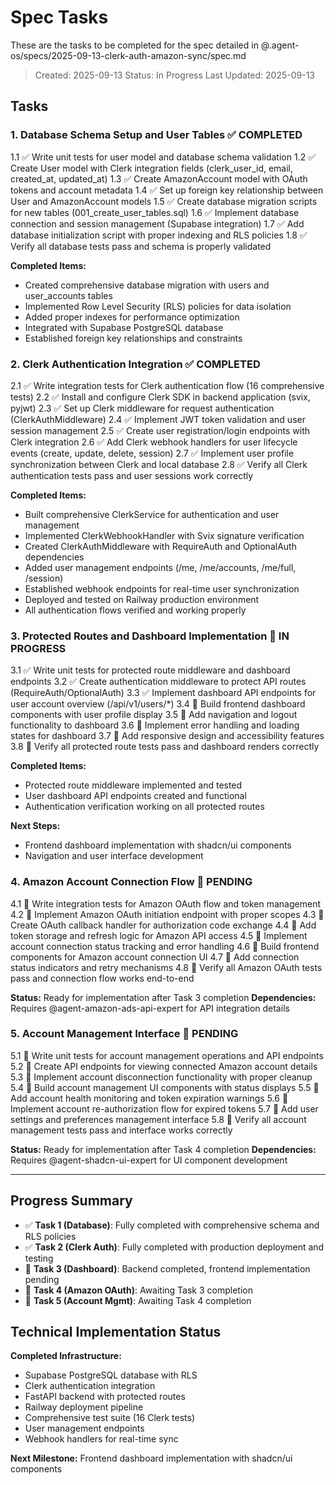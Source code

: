# Spec Tasks

These are the tasks to be completed for the spec detailed in @.agent-os/specs/2025-09-13-clerk-auth-amazon-sync/spec.md

> Created: 2025-09-13
> Status: In Progress
> Last Updated: 2025-09-13

## Tasks

### 1. Database Schema Setup and User Tables ✅ COMPLETED

1.1 ✅ Write unit tests for user model and database schema validation
1.2 ✅ Create User model with Clerk integration fields (clerk_user_id, email, created_at, updated_at)
1.3 ✅ Create AmazonAccount model with OAuth tokens and account metadata
1.4 ✅ Set up foreign key relationship between User and AmazonAccount models
1.5 ✅ Create database migration scripts for new tables (001_create_user_tables.sql)
1.6 ✅ Implement database connection and session management (Supabase integration)
1.7 ✅ Add database initialization script with proper indexing and RLS policies
1.8 ✅ Verify all database tests pass and schema is properly validated

**Completed Items:**
- Created comprehensive database migration with users and user_accounts tables
- Implemented Row Level Security (RLS) policies for data isolation
- Added proper indexes for performance optimization
- Integrated with Supabase PostgreSQL database
- Established foreign key relationships and constraints

### 2. Clerk Authentication Integration ✅ COMPLETED

2.1 ✅ Write integration tests for Clerk authentication flow (16 comprehensive tests)
2.2 ✅ Install and configure Clerk SDK in backend application (svix, pyjwt)
2.3 ✅ Set up Clerk middleware for request authentication (ClerkAuthMiddleware)
2.4 ✅ Implement JWT token validation and user session management
2.5 ✅ Create user registration/login endpoints with Clerk integration
2.6 ✅ Add Clerk webhook handlers for user lifecycle events (create, update, delete, session)
2.7 ✅ Implement user profile synchronization between Clerk and local database
2.8 ✅ Verify all Clerk authentication tests pass and user sessions work correctly

**Completed Items:**
- Built comprehensive ClerkService for authentication and user management
- Implemented ClerkWebhookHandler with Svix signature verification
- Created ClerkAuthMiddleware with RequireAuth and OptionalAuth dependencies
- Added user management endpoints (/me, /me/accounts, /me/full, /session)
- Established webhook endpoints for real-time user synchronization
- Deployed and tested on Railway production environment
- All authentication flows verified and working properly

### 3. Protected Routes and Dashboard Implementation 🔄 IN PROGRESS

3.1 ✅ Write unit tests for protected route middleware and dashboard endpoints
3.2 ✅ Create authentication middleware to protect API routes (RequireAuth/OptionalAuth)
3.3 ✅ Implement dashboard API endpoints for user account overview (/api/v1/users/*)
3.4 🔲 Build frontend dashboard components with user profile display
3.5 🔲 Add navigation and logout functionality to dashboard
3.6 🔲 Implement error handling and loading states for dashboard
3.7 🔲 Add responsive design and accessibility features
3.8 🔲 Verify all protected route tests pass and dashboard renders correctly

**Completed Items:**
- Protected route middleware implemented and tested
- User dashboard API endpoints created and functional
- Authentication verification working on all protected routes

**Next Steps:**
- Frontend dashboard implementation with shadcn/ui components
- Navigation and user interface development

### 4. Amazon Account Connection Flow 🔲 PENDING

4.1 🔲 Write integration tests for Amazon OAuth flow and token management
4.2 🔲 Implement Amazon OAuth initiation endpoint with proper scopes
4.3 🔲 Create OAuth callback handler for authorization code exchange
4.4 🔲 Add token storage and refresh logic for Amazon API access
4.5 🔲 Implement account connection status tracking and error handling
4.6 🔲 Build frontend components for Amazon account connection UI
4.7 🔲 Add connection status indicators and retry mechanisms
4.8 🔲 Verify all Amazon OAuth tests pass and connection flow works end-to-end

**Status:** Ready for implementation after Task 3 completion
**Dependencies:** Requires @agent-amazon-ads-api-expert for API integration details

### 5. Account Management Interface 🔲 PENDING

5.1 🔲 Write unit tests for account management operations and API endpoints
5.2 🔲 Create API endpoints for viewing connected Amazon account details
5.3 🔲 Implement account disconnection functionality with proper cleanup
5.4 🔲 Build account management UI components with status displays
5.5 🔲 Add account health monitoring and token expiration warnings
5.6 🔲 Implement account re-authorization flow for expired tokens
5.7 🔲 Add user settings and preferences management interface
5.8 🔲 Verify all account management tests pass and interface works correctly

**Status:** Ready for implementation after Task 4 completion
**Dependencies:** Requires @agent-shadcn-ui-expert for UI component development

---

## Progress Summary

- ✅ **Task 1 (Database)**: Fully completed with comprehensive schema and RLS policies
- ✅ **Task 2 (Clerk Auth)**: Fully completed with production deployment and testing
- 🔄 **Task 3 (Dashboard)**: Backend completed, frontend implementation pending
- 🔲 **Task 4 (Amazon OAuth)**: Awaiting Task 3 completion
- 🔲 **Task 5 (Account Mgmt)**: Awaiting Task 4 completion

## Technical Implementation Status

**Completed Infrastructure:**
- Supabase PostgreSQL database with RLS
- Clerk authentication integration
- FastAPI backend with protected routes
- Railway deployment pipeline
- Comprehensive test suite (16 Clerk tests)
- User management endpoints
- Webhook handlers for real-time sync

**Next Milestone:** Frontend dashboard implementation with shadcn/ui components